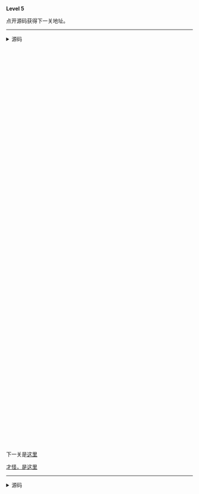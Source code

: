 **Level 5**

点开源码获得下一关地址。

--------

<details><summary>源码</summary><pre>
**Level 5**

点开源码获得下一关地址。
</pre></details>

<br /><br /><br /><br /><br /><br /><br /><br /><br /><br /><br /><br /><br /><br /><br /><br /><br /><br /><br /><br /><br /><br /><br /><br /><br /><br /><br /><br /><br /><br /><br /><br /><br /><br /><br /><br /><br /><br /><br /><br /><br /><br /><br /><br /><br /><br /><br /><br /><br /><br /><br /><br /><br /><br /><br /><br /><br /><br /><br /><br /><br /><br /><br />

下一关是[这里](/riddle/o04azmml)[<div style="color:#F2F2F2">才怪，是这里</div>](/riddle/bmV4dCBsZXZlbDogZWZqODQ2cTU=)

--------

<details><summary>源码</summary><pre>
**Level 5**

点开源码获得下一关地址。

--------

**Level 5**

点开源码获得下一关地址。

下一关是[这里](.)<a href="/riddle/bmV4dCBsZXZlbDogZWZqODQ2cTU=">
</pre></details>

